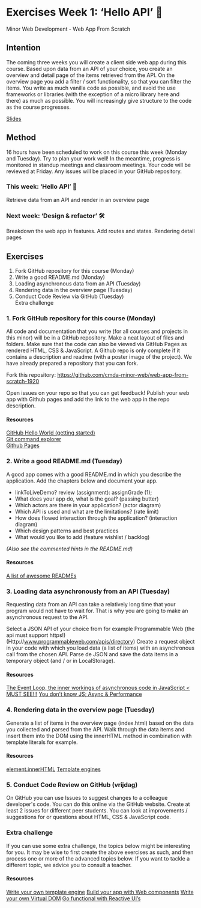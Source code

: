 # Exercises Week 1: ‘Hello API’ 🐒

Minor Web Development - Web App From Scratch

## Intention

The coming three weeks you will create a client side web app during this course. Based upon data from an API of your choice, you create an overview and detail page of the items retrieved from the API. On the overview page you add a filter / sort functionality, so that you can filter the items. You write as much vanilla code as possible, and avoid the use frameworks or libraries (with the exception of a micro library here and there) as much as possible. You will increasingly give structure to the code as the course progresses.

[Slides](https://drive.google.com/open?id=1Rjl9xqXoKniQSRJPdkU1O5YwWC33SJK8KiV0a-H_xZU)

## Method

16 hours have been scheduled to work on this course this week (Monday and Tuesday). Try to plan your work well! In the meantime, progress is monitored in standup meetings and classroom meetings. Your code will be reviewed at Friday. Any issues will be placed in your GitHub repository.

### This week: ‘Hello API’ 🐒

Retrieve data from an API and render in an overview page

### Next week: ‘Design & refactor’ 🛠

Breakdown the web app in features. Add routes and states. Rendering detail pages

## Exercises

1. Fork GitHub repository for this course (Monday)
2. Write a good README.md (Monday)
3. Loading asynchronous data from an API (Tuesday)
4. Rendering data in the overview page (Tuesday)
5. Conduct Code Review via GitHub (Tuesday)  
   Extra challenge

### 1. Fork GitHub repository for this course (Monday)

All code and documentation that you write (for all courses and projects in this minor) will be in a GitHub repository. Make a neat layout of files and folders. Make sure that the code can also be viewed via GitHub Pages as rendered HTML, CSS & JavaScript. A Github repo is only complete if it contains a description and readme (with a poster image of the project). We have already prepared a repository that you can fork.

Fork this repository: https://github.com/cmda-minor-web/web-app-from-scratch-1920

Open issues on your repo so that you can get feedback!
Publish your web app with Github pages and add the link to the web app in the repo description.

#### Resources

[GitHub Hello World (getting started)](https://guides.github.com/activities/hello-world/)  
[Git command explorer](https://gitexplorer.com/)  
[Github Pages](https://pages.github.com/)  

### 2. Write a good README.md (Tuesday)

A good app comes with a good README.md in which you describe the application. Add the chapters below and document your app.

* linkToLiveDemo? review (assignment): assignGrade (1);  
* What does your app do, what is the goal? (passing butter)  
* Which actors are there in your application? (actor diagram)  
* Which API is used and what are the limitations? (rate limit)  
* How does flowed interaction through the application? (interaction diagram)  
* Which design patterns and best practices  
* What would you like to add (feature wishlist / backlog)  

*(Also see the commented hints in the README.md)*

#### Resources

[A list of awesome READMEs](https://github.com/matiassingers/awesome-readme)

### 3. Loading data asynchronously from an API (Tuesday)

Requesting data from an API can take a relatively long time that your program would not have to wait for. That is why you are going to make an asynchronous request to the API.

Select a JSON API of your choice from for example Programmable Web (the api must support https!) (Http://www.programmableweb.com/apis/directory)
Create a request object in your code with which you load data (a list of items) with an asynchronous call from the chosen API.
Parse de JSON and save the data items in a temporary object (and / or in LocalStorage).

#### Resources

[The Event Loop, the inner workings of asynchronous code in JavaScript < MUST SEE!!!](https://www.youtube.com/watch?v=8aGhZQkoFbQ)
[You don’t know JS; Async & Performance](https://github.com/getify/You-Dont-Know-JS/blob/master/async%20&%20performance/README.md#you-dont-know-js-async--performance)

### 4. Rendering data in the overview page (Tuesday)

Generate a list of items in the overview page (index.html) based on the data you collected and parsed from the API. Walk through the data items and insert them into the DOM using the innerHTML method in combination with template literals for example.

#### Resources

[element.innerHTML](https://developer.mozilla.org/en-US/docs/Web/API/Element/innerHTML)
[Template engines](http://microjs.com/#template)

### 5. Conduct Code Review on GitHub (vrijdag)

On GitHub you can use Issues to suggest changes to a colleague developer's code. You can do this online via the GitHub website.
Create at least 2 issues for different peer students. You can look at improvements / suggestions for or questions about HTML, CSS & JavaScript code.

### Extra challenge

If you can use some extra challenge, the topics below might be interesting for you. It may be wise to first create the above exercises as such, and then process one or more of the advanced topics below. If you want to tackle a different topic, we advice you to consult a teacher.

#### Resources

[Write your own template engine](http://krasimirtsonev.com/blog/article/Javascript-template-engine-in-just-20-line)
[Build your app with Web components](https://meowni.ca/posts/web-components-with-otters/)
[Write your own Virtual DOM](https://medium.com/@deathmood/how-to-write-your-own-virtual-dom-ee74acc13060)
[Go functional with Reactive UI’s](https://css-tricks.com/reactive-uis-vanillajs-part-1-pure-functional-style/)
